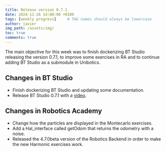 ```yaml
---
title: Release version 0.7.1
date: 2024-11-26 14:00:00 +0100
tags: [weekly progress]     # TAG names should always be lowercase
author: javier
img_path: /assets/img/
toc: true
comments: true
---
```


The main objective for this week was to finish dockerizing BT Studio releasing the version 0.7.1, to improve some exercises in RA and to continue adding BT Studio as a submodule in Unibotics.

## Changes in BT Studio

- Finish dockerizing BT Studio and updating some documentation.
- Release BT Studio 0.7.1 with a [video](https://youtu.be/otDZ_CdceP0?si=taObZ03MHC87Ya3s).

## Changes in Robotics Academy

- Change how the particles are displayed in the Montecarlo exercises.
- Add a Hal_interface called getOdom that returns the odometry with a noise.
- Released the 4.7.0beta version of the Robotics Backend in order to make the new Harmonic exercises work.
